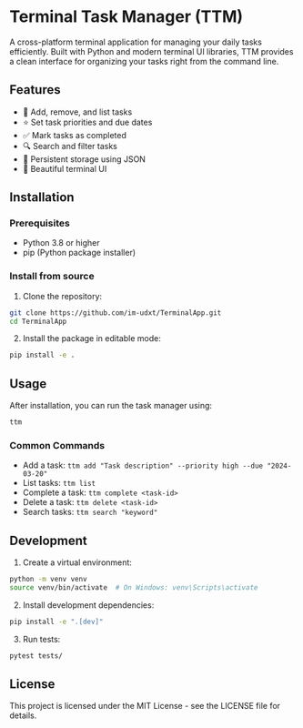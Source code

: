 # Terminal Task Manager (TTM)

A cross-platform terminal application for managing your daily tasks efficiently. Built with Python and modern terminal UI libraries, TTM provides a clean interface for organizing your tasks right from the command line.

## Features

- 📝 Add, remove, and list tasks
- ⭐ Set task priorities and due dates
- ✅ Mark tasks as completed
- 🔍 Search and filter tasks
- 💾 Persistent storage using JSON
- 🎨 Beautiful terminal UI

## Installation

### Prerequisites

- Python 3.8 or higher
- pip (Python package installer)

### Install from source

1. Clone the repository:
```bash
git clone https://github.com/im-udxt/TerminalApp.git
cd TerminalApp
```

2. Install the package in editable mode:
```bash
pip install -e .
```

## Usage

After installation, you can run the task manager using:

```bash
ttm
```

### Common Commands

- Add a task: `ttm add "Task description" --priority high --due "2024-03-20"`
- List tasks: `ttm list`
- Complete a task: `ttm complete <task-id>`
- Delete a task: `ttm delete <task-id>`
- Search tasks: `ttm search "keyword"`

## Development

1. Create a virtual environment:
```bash
python -m venv venv
source venv/bin/activate  # On Windows: venv\Scripts\activate
```

2. Install development dependencies:
```bash
pip install -e ".[dev]"
```

3. Run tests:
```bash
pytest tests/
```

## License

This project is licensed under the MIT License - see the LICENSE file for details. 
